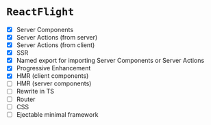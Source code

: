 # `ReactFlight`

- [x] Server Components
- [x] Server Actions (from server)
- [x] Server Actions (from client)
- [x] SSR
- [x] Named export for importing Server Components or Server Actions
- [x] Progressive Enhancement
- [x] HMR (client components)
- [ ] HMR (server components)
- [ ] Rewrite in TS
- [ ] Router
- [ ] CSS
- [ ] Ejectable minimal framework
